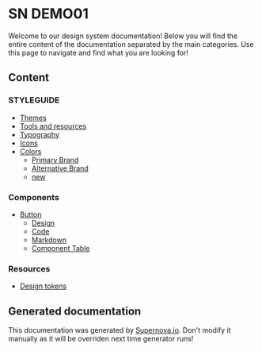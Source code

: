 # SN DEMO01

Welcome to our design system documentation! Below you will find the entire content of the documentation separated by the main categories. Use this page to navigate and find what you are looking for!

## Content
 
### STYLEGUIDE
- [Themes](./styleguide/themes.md)
- [Tools and resources](./styleguide/tools-and-resources.md)
- [Typography](./styleguide/typography.md)
- [Icons](./styleguide/icons.md)
- [Colors](./styleguide/colors/primary-brand.md)
  - [Primary Brand](./styleguide/colors/primary-brand.md)
  - [Alternative Brand](./styleguide/colors/alternative-brand.md)
  - [new](./styleguide/colors/new.md)
 
### Components
- [Button](./components/button/design.md)
  - [Design](./components/button/design.md)
  - [Code](./components/button/code.md)
  - [Markdown](./components/button/markdown.md)
  - [Component Table](./components/button/component-table.md)
 
### Resources
- [Design tokens](./resources/design-tokens.md)

## Generated documentation

This documentation was generated by [Supernova.io](https://supernova.io). Don't modify it manually as it will be overriden next time generator runs!